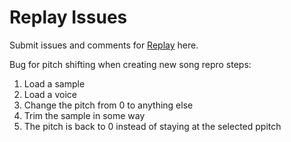 # Replay Issues

Submit issues and comments for [Replay](https://tryreplay.io/) here.

Bug for pitch shifting when creating new song
repro steps:
1. Load a sample
2. Load a voice
3. Change the pitch from 0 to anything else
4. Trim the sample in some way 
5. The pitch is back to 0 instead of staying at the selected ppitch
